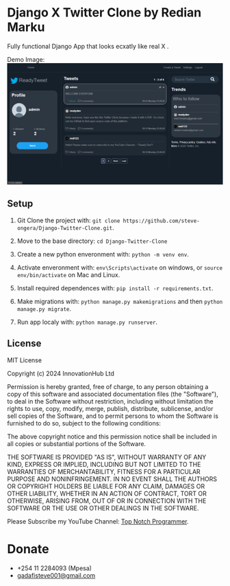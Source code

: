 # Django X  Twitter Clone by Redian Marku

Fully functional Django App that looks ecxatly like real X .

Demo Image:
![](TwitterDemo.png)

## Setup

1. Git Clone the project with: ```git clone https://github.com/steve-ongera/Django-Twitter-Clone.git```.

2. Move to the base directory: ```cd Django-Twitter-Clone```

3. Create a new python enveronment with: ```python -m venv env```.

4. Activate enveronment with: ```env\Scripts\activate``` on windows, or ```source env/bin/activate``` on Mac and Linux.

5. Install required dependences with: ```pip install -r requirements.txt```.

6. Make migrations with: ```python manage.py makemigrations``` and then ```python manage.py migrate```.

7. Run app localy with: ```python manage.py runserver```.

## License
MIT License

Copyright (c) 2024 InnovationHub Ltd

Permission is hereby granted, free of charge, to any person obtaining a copy
of this software and associated documentation files (the "Software"), to deal
in the Software without restriction, including without limitation the rights
to use, copy, modify, merge, publish, distribute, sublicense, and/or sell
copies of the Software, and to permit persons to whom the Software is
furnished to do so, subject to the following conditions:

The above copyright notice and this permission notice shall be included in all
copies or substantial portions of the Software.

THE SOFTWARE IS PROVIDED "AS IS", WITHOUT WARRANTY OF ANY KIND, EXPRESS OR
IMPLIED, INCLUDING BUT NOT LIMITED TO THE WARRANTIES OF MERCHANTABILITY,
FITNESS FOR A PARTICULAR PURPOSE AND NONINFRINGEMENT. IN NO EVENT SHALL THE
AUTHORS OR COPYRIGHT HOLDERS BE LIABLE FOR ANY CLAIM, DAMAGES OR OTHER
LIABILITY, WHETHER IN AN ACTION OF CONTRACT, TORT OR OTHERWISE, ARISING FROM,
OUT OF OR IN CONNECTION WITH THE SOFTWARE OR THE USE OR OTHER DEALINGS IN THE
SOFTWARE.

Please Subscribe my YouTube Channel: <a href="https://www.youtube.com/channel/UCO5WiowKFnEw17AOk008WOQ" target="_blank">Top Notch Programmer</a>.

# Donate
- +254 11 2284093 (Mpesa)
- gadafisteve001@gmail.com